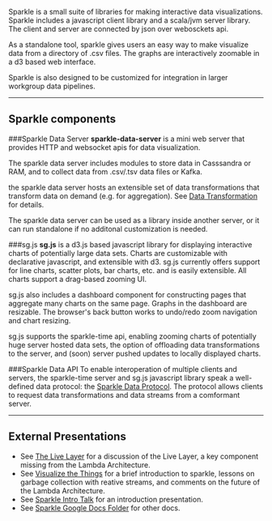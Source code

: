 Sparkle is a small suite of libraries for making interactive data visualizations.
Sparkle includes a javascript client library and a scala/jvm server library.
The client and server are connected by json over webosckets api. 

As a standalone tool, sparkle gives users an easy way to make visualize data from a directory of .csv files.
The graphs are interactively zoomable in a d3 based web interface.

Sparkle is also designed to be customized for integration in larger workgroup data pipelines.

----

Sparkle components 
----

###Sparkle Data Server 
**sparkle-data-server** is a mini web server that provides HTTP and websocket apis for data visualization.

The sparkle data server includes modules to store data in Casssandra or RAM, 
and to collect data from .csv/.tsv data files or Kafka.

the sparkle data server hosts an extensible set of data transformations that transform data on demand 
(e.g. for aggregation). See [Data Transformation](/doc/DataTransform.html) for details.

The sparkle data server can be used as a library inside another server, 
or it can run standalone if no additonal customization is needed.

###sg.js 
**sg.js** is a d3.js based javascript library for displaying interactive charts of potentially large data sets.  Charts are customizable with declarative javascript, and extensible with d3. sg.js currently offers support for line charts, scatter plots, bar charts, etc. and is easily extensible. All charts support a drag-based zooming UI.

sg.js also includes a dashboard component for constructing pages that aggregate many charts on the same page. Graphs in the dashboard are resizable. The browser's back button works to undo/redo zoom navigation and chart resizing.

sg.js supports the sparkle-time api, enabling zooming charts of potentially huge server hosted data sets, the option of offloading data transformations to the server, and (soon) server pushed updates to locally displayed charts.

###Sparkle Data API
To enable interoperation of multiple clients and servers, 
the sparkle-time server and sg.js javascript library speak a well-defined data protocol: 
the [Sparkle Data Protocol](https://docs.google.com/document/d/1OvRxFbTzjuLSh7J3NXEM3jNQKxCCiBEfKr5fE6EeBJk/pub). 
The protocol allows clients to request data transformations and data streams from a comformant server.

----

External Presentations 
----

* See [The Live Layer](https://docs.google.com/presentation/d/16onrz3i4aUORHxnKwdbX9mk9UgG9JJyq6eO4qDeZSn0) for a discussion of the Live Layer,
a key component missing from the Lambda Architecture.
* See [Visualize the Things](https://docs.google.com/presentation/d/1YGeO2FEvdjGgSRihxU5HdEDdktBbv7mfYDtVAxW0FKU) for a brief introduction to sparkle, lessons on garbage collection with reative streams, and comments on the future of the Lambda Architecture.
*  See [Sparkle Intro Talk](https://docs.google.com/presentation/d/1j704Lcj7HhL1O6K2sOYdQeDyhQ_porkbur7UOkKeD50) for an introduction presentation.
* See [Sparkle Google Docs Folder](https://drive.google.com/folderview?id=0B6uZet2ug3aKfm9KRTdXcFZUc3o2UnFyU3FscWk2T2pNazdoR1AzMlZiU3lLRXFILXJHdlU) for other docs.

